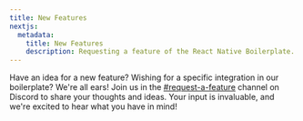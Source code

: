```yaml
---
title: New Features
nextjs:
  metadata:
    title: New Features
    description: Requesting a feature of the React Native Boilerplate.
---
```


Have an idea for a new feature? Wishing for a specific integration in our boilerplate? We're all ears! Join us in the [#request-a-feature](https://discord.gg/kKWprNmU2u) channel on Discord to share your thoughts and ideas. Your input is invaluable, and we're excited to hear what you have in mind!
